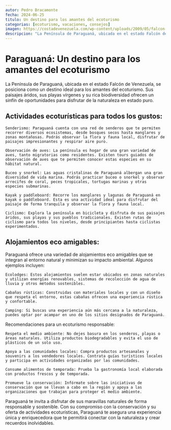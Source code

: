 ```yaml
---
autor: Pedro Bracamonte
fecha: 2024-06-25
titulo: Un destino para los amantes del ecoturismo
categorias: [ecoturismo, vacaciones, consejos]
imagen: https://costadevenezuela.com/wp-content/uploads/2009/05/falcon-paraguana_2836123-5-636x310.jpg
descripcion: "La Península de Paraguaná, ubicada en el estado Falcón de Venezuela, se posiciona como un destino ideal para los amantes del ecoturismo. Sus paisajes áridos, sus playas vírgenes y su rica biodiversidad ofrecen un sinfín de oportunidades para disfrutar de la naturaleza en estado puro."
---
```

# Paraguaná: Un destino para los amantes del ecoturismo

La Península de Paraguaná, ubicada en el estado Falcón de Venezuela, se posiciona como un destino ideal para los amantes del ecoturismo. Sus paisajes áridos, sus playas vírgenes y su rica biodiversidad ofrecen un sinfín de oportunidades para disfrutar de la naturaleza en estado puro.

## Actividades ecoturísticas para todos los gustos:

    Senderismo: Paraguaná cuenta con una red de senderos que te permiten recorrer diversos ecosistemas, desde bosques secos hasta manglares y zonas montañosas. Podrás observar la flora y fauna local, disfrutar de paisajes impresionantes y respirar aire puro.

    Observación de aves: La península es hogar de una gran variedad de aves, tanto migratorias como residentes. Existen tours guiados de observación de aves que te permiten conocer estas especies en su hábitat natural.

    Buceo y snorkel: Las aguas cristalinas de Paraguaná albergan una gran diversidad de vida marina. Podrás practicar buceo o snorkel y observar arrecifes de coral, peces tropicales, tortugas marinas y otras especies submarinas.

    Kayak y paddleboard: Recorre los manglares y lagunas de Paraguaná en kayak o paddleboard. Esta es una actividad ideal para disfrutar del paisaje de forma tranquila y observar la flora y fauna local.

    Ciclismo: Explora la península en bicicleta y disfruta de sus paisajes áridos, sus playas y sus pueblos tradicionales. Existen rutas de ciclismo para todos los niveles, desde principiantes hasta ciclistas experimentados.

## Alojamientos eco amigables:

Paraguaná ofrece una variedad de alojamientos eco amigables que se integran al entorno natural y minimizan su impacto ambiental. Algunos ejemplos incluyen:

    Ecolodges: Estos alojamientos suelen estar ubicados en zonas naturales y utilizan energías renovables, sistemas de recolección de agua de lluvia y otros métodos sostenibles.

    Cabañas rústicas: Construidas con materiales locales y con un diseño que respeta el entorno, estas cabañas ofrecen una experiencia rústica y confortable.

    Camping: Si buscas una experiencia aún más cercana a la naturaleza, puedes optar por acampar en uno de los sitios designados de Paraguaná.

Recomendaciones para un ecoturismo responsable:

    Respeta el medio ambiente: No dejes basura en los senderos, playas o áreas naturales. Utiliza productos biodegradables y evita el uso de plásticos de un solo uso.

    Apoya a las comunidades locales: Compra productos artesanales y souvenirs a los vendedores locales. Contrata guías turísticos locales y participa en actividades organizadas por las comunidades.

    Consume alimentos de temporada: Prueba la gastronomía local elaborada con productos frescos y de temporada.

    Promueve la conservación: Infórmate sobre las iniciativas de conservación que se llevan a cabo en la región y apoya a las organizaciones que trabajan para proteger el medio ambiente.

Paraguaná te invita a disfrutar de sus maravillas naturales de forma responsable y sostenible. Con su compromiso con la conservación y su oferta de actividades ecoturísticas, Paraguaná te asegura una experiencia única y enriquecedora que te permitirá conectar con la naturaleza y crear recuerdos inolvidables.
